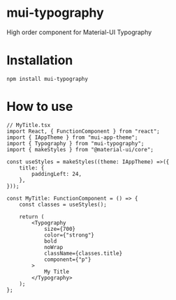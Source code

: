 # mui-typography
 High order component for Material-UI Typography

# Installation
```bush
npm install mui-typography
```

# How to use

```tsx
// MyTitle.tsx
import React, { FunctionComponent } from "react";
import { IAppTheme } from "mui-app-theme";
import { Typography } from "mui-typography";
import { makeStyles } from "@material-ui/core";

const useStyles = makeStyles((theme: IAppTheme) =>({
    title: {
        paddingLeft: 24,
    },
}));

const MyTitle: FunctionComponent = () => {
    const classes = useStyles();

    return (
        <Typography
            size={700} 
            color={"strong"}
            bold
            noWrap 
            className={classes.title} 
            component={"p"}
        >
            My Title
        </Typography>
    );
};

```
